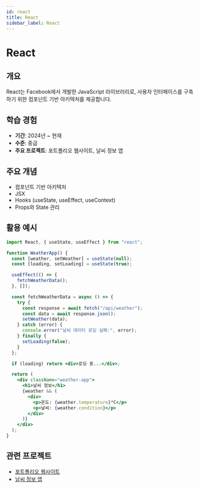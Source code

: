 ```yaml
---
id: react
title: React
sidebar_label: React
---
```


# React

## 개요

React는 Facebook에서 개발한 JavaScript 라이브러리로, 사용자 인터페이스를 구축하기 위한 컴포넌트 기반 아키텍처를 제공합니다.

## 학습 경험

- **기간**: 2024년 ~ 현재
- **수준**: 중급
- **주요 프로젝트**: 포트폴리오 웹사이트, 날씨 정보 앱

## 주요 개념

- 컴포넌트 기반 아키텍처
- JSX
- Hooks (useState, useEffect, useContext)
- Props와 State 관리

## 활용 예시

```jsx
import React, { useState, useEffect } from "react";

function WeatherApp() {
  const [weather, setWeather] = useState(null);
  const [loading, setLoading] = useState(true);

  useEffect(() => {
    fetchWeatherData();
  }, []);

  const fetchWeatherData = async () => {
    try {
      const response = await fetch("/api/weather");
      const data = await response.json();
      setWeather(data);
    } catch (error) {
      console.error("날씨 데이터 로딩 실패:", error);
    } finally {
      setLoading(false);
    }
  };

  if (loading) return <div>로딩 중...</div>;

  return (
    <div className="weather-app">
      <h1>날씨 정보</h1>
      {weather && (
        <div>
          <p>온도: {weather.temperature}°C</p>
          <p>날씨: {weather.condition}</p>
        </div>
      )}
    </div>
  );
}
```

## 관련 프로젝트

- [포트폴리오 웹사이트](/projects/portfolio)
- [날씨 정보 앱](/projects/weather-app)

